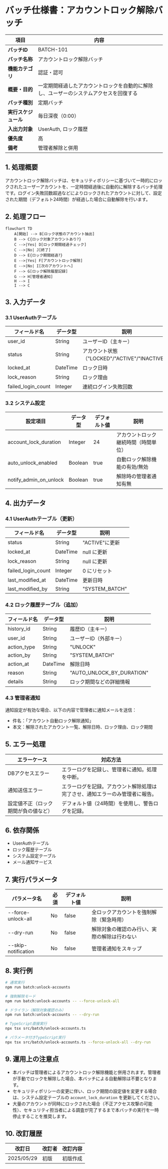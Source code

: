 # バッチ仕様書：アカウントロック解除バッチ

| 項目                | 内容                                                                                |
|---------------------|------------------------------------------------------------------------------------|
| **バッチID**        | BATCH-101                                                                          |
| **バッチ名称**      | アカウントロック解除バッチ                                                          |
| **機能カテゴリ**    | 認証・認可                                                                          |
| **概要・目的**      | 一定期間経過したアカウントロックを自動的に解除し、ユーザーのシステムアクセスを回復する |
| **バッチ種別**      | 定期バッチ                                                                          |
| **実行スケジュール**| 毎日深夜（0:00）                                                                    |
| **入出力対象**      | UserAuth, ロック履歴                                                                |
| **優先度**          | 高                                                                                  |
| **備考**            | 管理者解除と併用                                                                    |

## 1. 処理概要

アカウントロック解除バッチは、セキュリティポリシーに基づいて一時的にロックされたユーザーアカウントを、一定時間経過後に自動的に解除するバッチ処理です。ログイン失敗回数超過などによりロックされたアカウントに対して、設定された期間（デフォルト24時間）が経過した場合に自動解除を行います。

## 2. 処理フロー

```mermaid
flowchart TD
    A[開始] --> B[ロック状態のアカウント抽出]
    B --> C{ロック対象アカウントあり?}
    C -->|Yes| D[ロック期間経過チェック]
    C -->|No| J[終了]
    D --> E{ロック期間経過?}
    E -->|Yes| F[アカウントロック解除]
    E -->|No| I[次のアカウントへ]
    F --> G[ロック解除履歴記録]
    G --> H[管理者通知]
    H --> I
    I --> C
```

## 3. 入力データ

### 3.1 UserAuthテーブル

| フィールド名      | データ型 | 説明                                           |
|-------------------|----------|------------------------------------------------|
| user_id           | String   | ユーザーID（主キー）                           |
| status            | String   | アカウント状態（"LOCKED"/"ACTIVE"/"INACTIVE"） |
| locked_at         | DateTime | ロック日時                                     |
| lock_reason       | String   | ロック理由                                     |
| failed_login_count| Integer  | 連続ログイン失敗回数                           |

### 3.2 システム設定

| 設定項目                | データ型 | デフォルト値 | 説明                                 |
|-------------------------|----------|--------------|--------------------------------------|
| account_lock_duration   | Integer  | 24           | アカウントロック継続時間（時間単位） |
| auto_unlock_enabled     | Boolean  | true         | 自動ロック解除機能の有効/無効        |
| notify_admin_on_unlock  | Boolean  | true         | 解除時の管理者通知有無               |

## 4. 出力データ

### 4.1 UserAuthテーブル（更新）

| フィールド名      | データ型 | 説明                                           |
|-------------------|----------|------------------------------------------------|
| status            | String   | "ACTIVE"に更新                                 |
| locked_at         | DateTime | null に更新                                    |
| lock_reason       | String   | null に更新                                    |
| failed_login_count| Integer  | 0 にリセット                                   |
| last_modified_at  | DateTime | 更新日時                                       |
| last_modified_by  | String   | "SYSTEM_BATCH"                                 |

### 4.2 ロック履歴テーブル（追加）

| フィールド名      | データ型 | 説明                                           |
|-------------------|----------|------------------------------------------------|
| history_id        | String   | 履歴ID（主キー）                               |
| user_id           | String   | ユーザーID（外部キー）                         |
| action_type       | String   | "UNLOCK"                                       |
| action_by         | String   | "SYSTEM_BATCH"                                 |
| action_at         | DateTime | 解除日時                                       |
| reason            | String   | "AUTO_UNLOCK_BY_DURATION"                      |
| details           | String   | ロック期間などの詳細情報                       |

### 4.3 管理者通知

通知設定が有効な場合、以下の内容で管理者に通知メールを送信：

- 件名：「アカウント自動ロック解除通知」
- 本文：解除されたアカウント一覧、解除日時、ロック理由、ロック期間

## 5. エラー処理

| エラーケース                      | 対応方法                                                                 |
|-----------------------------------|--------------------------------------------------------------------------|
| DBアクセスエラー                  | エラーログを記録し、管理者に通知。処理を中断。                           |
| 通知送信エラー                    | エラーログを記録。アカウント解除処理は完了させ、通知エラーのみ管理者に報告。 |
| 設定値不正（ロック期間が負の値など）| デフォルト値（24時間）を使用し、警告ログを記録。                         |

## 6. 依存関係

- UserAuthテーブル
- ロック履歴テーブル
- システム設定テーブル
- メール通知サービス

## 7. 実行パラメータ

| パラメータ名        | 必須 | デフォルト値 | 説明                                           |
|---------------------|------|--------------|------------------------------------------------|
| --force-unlock-all  | No   | false        | 全ロックアカウントを強制解除（緊急時用）       |
| --dry-run           | No   | false        | 解除対象の確認のみ行い、実際の解除は行わない   |
| --skip-notification | No   | false        | 管理者通知をスキップ                           |

## 8. 実行例

```bash
# 通常実行
npm run batch:unlock-accounts

# 強制解除モード
npm run batch:unlock-accounts -- --force-unlock-all

# ドライラン（解除対象確認のみ）
npm run batch:unlock-accounts -- --dry-run

# TypeScript直接実行
npx tsx src/batch/unlock-accounts.ts

# パラメータ付きTypeScript実行
npx tsx src/batch/unlock-accounts.ts --force-unlock-all --dry-run
```

## 9. 運用上の注意点

- 本バッチは管理者によるアカウントロック解除機能と併用されます。管理者が手動でロックを解除した場合、本バッチによる自動解除は不要となります。
- セキュリティポリシーの変更に伴い、ロック期間の設定値を変更する場合は、システム設定テーブルの `account_lock_duration` を更新してください。
- 大量のアカウントが同時にロックされた場合（不正アクセス攻撃の可能性）、セキュリティ担当者による調査が完了するまで本バッチの実行を一時停止することを推奨します。

## 10. 改訂履歴

| 改訂日     | 改訂者 | 改訂内容                                         |
|------------|--------|--------------------------------------------------|
| 2025/05/29 | 初版   | 初版作成                                         |
